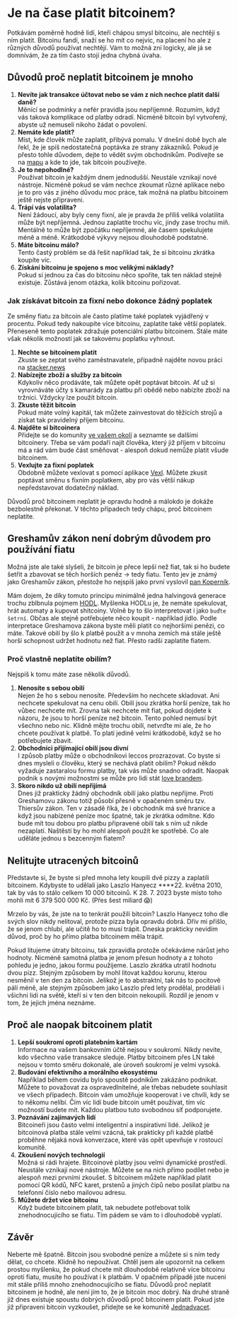 # Je na čase platit bitcoinem?

Potkávám poměrně hodně lidí, kteří chápou smysl bitcoinu, ale nechtějí s ním platit. Bitcoinu fandí, snaží se ho mít co nejvíc, na placení ho ale z různých důvodů používat nechtějí. Vám to možná zní logicky, ale já se domnívám, že za tím často stojí jedna chybná úvaha.

## Důvodů proč neplatit bitcoinem je mnoho

1. **Nevíte jak transakce účtovat nebo se vám z nich nechce platit další daně?**  
Měnící se podmínky a nefér pravidla jsou nepříjemné. Rozumím, když vás taková komplikace od platby odradí. Nicméně bitcoin byl vytvořený, abyste už nemuseli nikoho žádat o povolení.
2. **Nemáte kde platit?**  
Míst, kde člověk může zaplatit, přibývá pomalu. V dnešní době bych ale řekl, že je spíš nedostatečná poptávka ze strany zákazníků. Pokud je přesto tohle důvodem, dejte to vědět svým obchodníkům. Podívejte se na [mapu](https://btcmap.org/map) a kde to jde, tak bitcoin používejte.
3. **Je to nepohodlné?**  
Používat bitcoin je každým dnem jednodušší. Neustále vznikají nové nástroje. Nicméně pokud se vám nechce zkoumat různé aplikace nebo je to pro vás z jiného důvodu moc práce, tak možná na platbu bitcoinem ještě nejste připraveni.
4. **Trápí vás volatilita?**  
Není žádoucí, aby byly ceny fixní, ale je pravda že příliš veliká volatilita může být nepříjemná. Jednou zaplatíte trochu víc, jindy zase trochu míň. Mentálně to může být zpočátku nepříjemné, ale časem spekulujete méně a méně. Krátkodobé výkyvy nejsou dlouhodobě podstatné.
5. **Máte bitcoinu málo?**  
Tento častý problém se dá řešit například tak, že si bitcoinu zkrátka koupíte víc.
6. **Získání bitcoinu je spojeno s moc velikými náklady?**  
Pokud si jednou za čas do bitcoinu něco spoříte, tak ten náklad stejně existuje. Zůstává jenom otázka, kolik bitcoinu pořizovat.

### Jak získávat bitcoin za fixní nebo dokonce žádný poplatek

Ze směny fiatu za bitcoin ale často platíme také poplatek vyjádřený v procentu. Pokud tedy nakoupíte více bitcoinu, zaplatíte také větší poplatek. Přeneseně tento poplatek zdražuje potenciální platbu bitcoinem. Stále máte však několik možností jak se takovému poplatku vyhnout.

1. **Nechte se bitcoinem platit**  
Zkuste se zeptat svého zaměstnavatele, případně najděte novou práci na [stacker.news](https://stacker.news/~jobs/r/hynek)
2. **Nabízejte zboží a služby za bitcoin**  
Kdykoliv něco prodáváte, tak můžete opět poptávat bitcoin. Ať už si vyrovnáváte účty s kamarády za platbu při obědě nebo nabízíte zboží na tržnici. Vždycky lze použít bitcoin.
3. **Zkuste těžit bitcoin**  
Pokud máte volný kapitál, tak můžete zainvestovat do těžících strojů a získat tak pravidelný příjem bitcoinu.
4. **Najděte si bitcoinera**  
Přidejte se do komunity [ve vašem okolí](https://jednadvacet.org/) a seznamte se dalšími bitcoinery. Třeba se vám podaří najít člověka, který již příjem v bitcoinu má a rád vám bude část směňovat - alespoň dokud nemůže platit všude bitcoinem.
5. **Vexlujte za fixní poplatek**  
Obdobně můžete vexlovat s pomocí aplikace [Vexl](https://vexl.it/). Můžete zkusit poptávat směnu s fixním poplatkem, aby pro vás větší nákup nepředstavovat dodatečný náklad. 

Důvodů proč bitcoinem neplatit je opravdu hodně a málokdo je dokáže bezbolestně překonat. V těchto případech tedy chápu, proč bitcoinem neplatíte. 

## Greshamův zákon není dobrým důvodem pro používání fiatu

Možná jste ale také slyšeli, že bitcoin je přece lepší než fiat, tak si ho budete šetřit a zbavovat se těch horších peněz → tedy fiatu. Tento jev je známý jako Greshamův zákon, přestože ho nejspíš jako první vyslovil [pan Koperník](https://stacker.news/items/219030/r/hynek). 

Mám dojem, že díky tomuto principu minimálně jedna halvingová generace trochu zblbnula pojmem [HODL](https://knowyourmeme.com/photos/1325563-hodl). Myšlenka HODLu je, že nemáte spekulovat, hrát automaty a kupovat shitcoiny. Volně by to šlo interpretovat i jako `buďte šetrní`. Občas ale stejně potřebujete něco koupit - například jídlo. Podle interpretace Greshamova zákona byste měli platit co nejhoršími penězi, co máte. Takové obilí by šlo k platbě použít a v mnoha zemích má stále ještě horší schopnost udržet hodnotu než fiat. Přesto radši zaplatíte fiatem.

### Proč vlastně neplatíte obilím?

Nejspíš k tomu máte zase několik důvodů.

1. **Nenosíte s sebou obilí**  
Nejen že ho s sebou nenosíte. Především ho nechcete skladovat. Ani nechcete spekulovat na cenu obilí. Obilí jsou zkrátka horší peníze, tak ho vůbec nechcete mít. Zrovna tak nechcete mít fiat, pokud dojdete k názoru, že jsou to horší peníze než bitcoin. 
Tento pohled nemusí být všechno nebo nic. Klidně mějte trochu obilí, netvrďte mi ale, že ho chcete používat k platbě. To platí jedině velmi krátkodobě, když se ho potřebujete zbavit.
2. **Obchodníci přijímající obilí jsou divní**  
I způsob platby může o obchodníkovi leccos prozrazovat. Co byste si dnes mysleli o člověku, který se nechává platit obilím? Pokud někdo vyžaduje zastaralou formu platby, tak vás může snadno odradit. Naopak podnik s novými možnostmi se může pro lidi stát [love brandem](https://juraj.bednar.io/blog/2022/11/04/preco-akceptovat-bitcoin-stante-sa-%E2%9D%A4%EF%B8%8F-brandom/).
3. **Skoro nikdo už obilí nepřijímá**  
Dnes již prakticky žádný obchodník obilí jako platbu nepřijme. Proti Greshamovu zákonu totiž působí přesně v opačeném směru tzv. Thiersův zákon. Ten v zásadě říká, že i obchodník má své hranice a když jsou nabízené peníze moc špatné, tak je zkrátka odmítne. Kdo bude mít tou dobou pro platbu připravené obilí tak s ním už nikde nezaplatí. Naštěstí by ho mohl alespoň použít ke spotřebě. Co ale uděláte jednou s bezcenným fiatem?

## Nelitujte utracených bitcoinů

Představte si, že byste si před mnoha lety koupili dvě pizzy a zaplatili bitcoinem. Kdybyste to udělali jako Laszlo Hanyecz ****22. května 2010, tak by vás to stálo celkem 10 000 bitcoinů. K 28. 7. 2023 byste místo toho mohli mít 6 379 500 000 Kč. (Přes šest miliard 😱)

Mrzelo by vás, že jste na to tenkrát použili bitcoin? Laszlo Hanyecz toho dle svých slov nikdy nelitoval, protože pizza byla opravdu dobrá. Dřív mi přišlo, že se jenom chlubí, ale učitě ho to musí trápit. Dneska prakticky nevidím důvod, proč by ho přímo platba bitcoinem měla trápit.

Pokud litujeme útraty bitcoinu, tak zpravidla protože očekáváme nárůst jeho hodnoty. Nicméně samotná platba je jenom přesun hodnoty a z tohoto pohledu je jedno, jakou formu použijeme. Laszlo zkrátka utratil hodnotu dvou pizz. Stejným způsobem by mohl litovat každou korunu, kterou nesměnil v ten den za bitcoin. Jelikož je to abstraktní, tak nás to pocitově pálí méně, ale stejným způsobem jako Laszlo před lety prodělal, prodělali i všichni lidi na světě, kteří si v ten den bitcoin nekoupili. Rozdíl je jenom v tom, že jejich jména neznáme.

## Proč ale naopak bitcoinem platit

1. **Lepší soukromí oproti platebním kartám**  
Informace na vašem bankovním účtě nejsou v soukromí. Nikdy nevíte, kdo všechno vaše transakce sleduje. Platby bitcoinem přes LN také nejsou v tomto směru dokonalé, ale úroveň soukromí je velmi vysoká.
2. **Budování efektivního a morálního ekosystému**  
Například během covidu bylo spoustě podnikům zakázáno podnikat. Můžete to považovat za ospravedlnitelné, ale třebas nebudete souhlasit ve všech případech. Bitcoin vám umožňuje kooperovat i ve chvíli, kdy se to někomu nelíbí. Čím víc lidí bude bitcoin umět používat, tím víc možností budete mít. Každou platbou tuto svobodnou síť podporujete.
3. **Poznávání zajímavých lidí**  
Bitcoineři jsou často velmi inteligentní a inspirativní lidé. Jelikož je bitcoinová platba stále velmi vzácná, tak prakticky při každé platbě proběhne nějaká nová konverzace, které vás opět upevňuje v rostoucí komunitě.
4. **Zkoušení nových technologií**  
Možná si rádi hrajete. Bitcoinové platby jsou velmi dynamické prostředí. Neustále vznikají nové nástroje. Můžete se na nich přímo podílet nebo je alespoň mezi prvními zkoušet. S bitcoinem můžete například platit pomocí QR kódů, NFC karet, prstenů a jiných čipů nebo posílat platbu na telefonní číslo nebo mailovou adresu.
5. **Můžete držet více bitcoinu**  
Když budete bitcoinem platit, tak nebudete potřebovat tolik znehodnocujícího se fiatu. Tím pádem se vám to i dlouhodobě vyplatí.

## Závěr

Neberte mě špatně. Bitcoin jsou svobodné peníze a můžete si s ním tedy dělat, co chcete. Klidně ho nepoužívat. Chtěl jsem ale upozornit na celkem prostou myšlenku, že pokud chcete mít dlouhodobě relativně více bitcoinu oproti fiatu, musíte ho používat i k platbám. V opačném případě jste nuceni mít stále příliš mnoho znehodnocujícího se fiatu. Důvodů proč neplatit bitcoinem je hodně, ale není jím to, že je bitcoin moc dobrý. Na druhé straně již dnes existuje spoustu dobrých důvodů proč bitcoinem platit. Pokud jste již připraveni bitcoin vyzkoušet, přidejte se ke komunitě [Jednadvacet](https://jednadvacet.org/).
